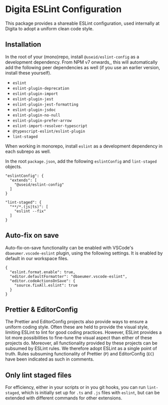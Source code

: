 
# Digita ESLint Configuration

This package provides a shareable ESLint configuration, used internally at Digita to adopt a uniform clean code style.

## Installation

In the root of your (mono)repo, install `@useid/eslint-config` as a development dependency. From NPM v7 onwards,, this will automatically add the following peer dependencies as well (if you use an earlier version, install these yourself). 

- `eslint`
- `eslint-plugin-deprecation`
- `eslint-plugin-import`
- `eslint-plugin-jest`
- `eslint-plugin-jest-formatting`
- `eslint-plugin-jsdoc`
- `eslint-plugin-no-null`
- `eslint-plugin-prefer-arrow`
- `eslint-import-resolver-typescript`
- `@typescript-eslint/eslint-plugin`
- `lint-staged`

When working in monorepo, install `eslint` as a development dependency in each subrepo as well.

In the root `package.json`, add the following `eslintConfig` and `lint-staged` objects.

```
"eslintConfig": {
  "extends": [
    "@useid/eslint-config"
  ]
}
```

```
"lint-staged": {
  "**/*.(js|ts)": [
    "eslint --fix"
  ]
}
```

## Auto-fix on save

Auto-fix-on-save functionality can be enabled with VSCode's `dbaeumer.vscode-eslint` plugin, using the following settings. It is enabled by default in our workspace files.

```
{
  "eslint.format.enable": true,
  "editor.defaultFormatter": "dbaeumer.vscode-eslint",
  "editor.codeActionsOnSave": {
    "source.fixAll.eslint": true
  }
}
```

## Prettier & EditorConfig

The Prettier and EditorConfig projects also provide ways to ensure a uniform coding style. Often these are held to provide the visual style, limiting ESLint to lint for good coding practices. However, ESLint provides a lot more possibilities to fine-tune the visual aspect than either of these projects do. Moreover, all functionality provided by these projects can be subsumed by ESLint rules. We therefore adopt ESLint as a single point of truth. Rules subsuming functionality of Prettier (`P`) and EditorConfig (`EC`) have been indicated as such in comments.


## Only lint staged files

For efficiency, either in your scripts or in you git hooks, you can run `lint-staged`, which is initially set up for `.ts` and `.js` files with `eslint`, but can be extended with different commands for other extensions.
